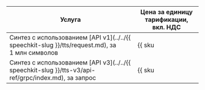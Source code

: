 | Услуга | Цена за единицу тарификации,<br/>вкл. НДС |
| ----- | ----- |
| Синтез с использованием [API v1](../../{{ speechkit-slug }}/tts/request.md), за 1 млн символов | {{ sku|RUB|speechkit.tts_gpu.v1|string }} |
| Синтез с использованием [API v3](../../{{ speechkit-slug }}/tts-v3/api-ref/grpc/index.md), за запрос | {{ sku|RUB|speechkit.tts.v3_request.v1|string }}  |
